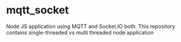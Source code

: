 # mqtt_socket
Node JS application using MQTT and Socket.IO both. This repository contains single-threaded vs multi threaded node application

